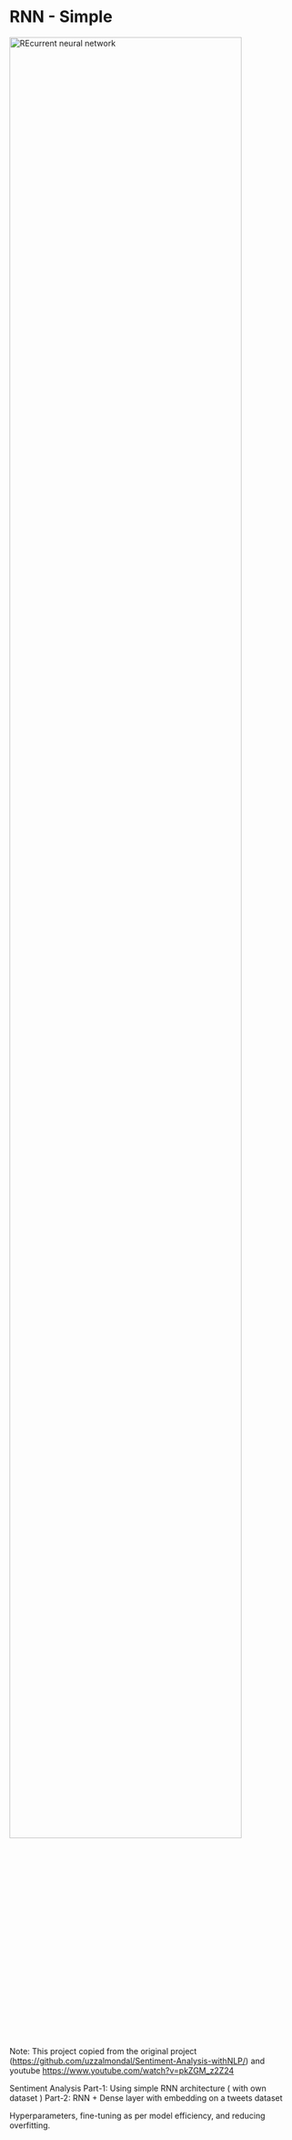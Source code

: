 # RNN - Simple 
<img src="https://media.geeksforgeeks.org/wp-content/uploads/20230518134831/What-is-Recurrent-Neural-Network.webp" width="90%" alt="REcurrent neural network ">

Note: This project copied from the original project (https://github.com/uzzalmondal/Sentiment-Analysis-withNLP/) and 
      youtube https://www.youtube.com/watch?v=pkZGM_z2Z24 

Sentiment Analysis 
Part-1: Using simple RNN architecture ( with own dataset )
Part-2: RNN + Dense layer with embedding on a tweets dataset

Hyperparameters, fine-tuning as per model efficiency, and reducing overfitting.  

